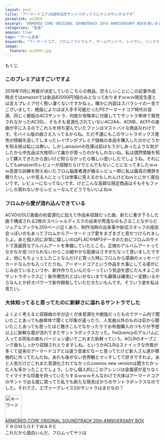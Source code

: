 ```yaml
---
layout: post
title: "アーマードコア20週年記念サントラボックスにナニカサレタヨウダ"
permalink: ac20th
excerpt: "ARMORED CORE ORIGINAL SOUNDTRACK 20th ANNIVERSARY BOXを買いました。勿論定価で。今までのシリーズ楽曲及び未発表曲を余すこと無く収録したこのサントラボックス、私のような古参レイヴンは面妖な変態技術者のように喜びました。そんな感じの記事です"
categories: "音楽"
amazon: true
tags: "ゲーム音楽"
keywords: "アーマードコア, フロムソフトウェア, ゲームサントラ, レイヴン, リンクス"
image:
  feature: ac20th.jpg
---
```


<div id="mokuji"><span>もくじ</span></div>

### このプレミアはすごいですよ

2018年11月に再販が決定していたこちらの商品、恐ろしいことにこの記事作成時点ではamazonでは新品82000円1個のみとなっておりますｗｗｗ限定生産とは言えプレミア付く勢い凄くないですかねぇ。確かに内容はスバラシイの一言でございまして、絶版によりほぼ入手不可能だったPSアーマードコア時代の音源、同じく絶版のAC2サントラ、何故か攻略本に付属しててサントラ単体で発売されなかったAC3SL、そもそも音源化されていないAC2AA、ACNB、ACFFの楽曲が手に入るのでこれらを待ち望んでいたファンはマストバイな商品なわけです。モバイル版の曲さえ入ってるからね。ただ不運にもこのサントラボックス発売の情報を逃してしまったレイヴンがプレミア価格の本品を購入したのかどうかを知る術は私には無い。しかしamazonの在庫は前はもう少しあったような気がしたから中古品は大枚叩いて誰かが買ったのかもしれないね。私は偶然情報を知って購入できたから良いけど知らなかったら悔しい思いしたでしょうね。それにしてもamazonのレビューが語録だらけでとんでもないことになってましたｗｗｗ高度な訓練を耐えぬいたフロム脳患者達が綴るレビュー群に私は最高の賛辞を贈りたい。いや見る人にとっては惨事に見えるかもしれんけどねｗとにかく面白いです。レビューになってないです。けどこんな高額な限定商品はそもそもファンしか買わないからレビューなんてどうでもいいよねｗ

### フロムから愛が流れ込んできている

ACVDのDLC楽曲の初音源化に加えて作品未収録だった曲、新たに書き下ろした曲で構成される2枚のスペシャルディスクの出来が秀逸なのもさることながらビジュアルブックも200ページ近くあり、制作当時の出来事や新旧スタッフの座談会っぽいのもあってフロムからアーマードコア愛をまざまざと見せつけられましたよ。あと個人的に非常に嬉しいのはFLACやMP3データのためにフロムのサイトで高画質なアルバムアートを準備していたところ。正規のアルバムアートってなかなか見つけられないからこの細やかな配慮はさすがだなって思いましたですよ。他にもちょっとしたことなんだけど買った時にフロムから感謝のメッセージカードなんかも入ってたりね。アーマードコアという作品を大事にしてる感がにじみ出ているというか、新作作りたいんだなーっていう気迫を感じたんすよこのサントラボックスに！新作爆売れとはいかないまでも顧客は確実に一定数いるからなんとか好きパワーで新作開発していただきたいもんです。そういう姿を私は見たい。

### 大体知ってると思ってたのに新鮮さに溢れるサントラでした

よくよく考えると収録曲の半分近くが未音源化や絶版だったものでゲーム内で聞いたことあっても曲単体で聞くと印象が違ったり、人気曲以外のものは前から聞いたことあっても思ったほど聴きこんでなかったりでお布施購入のつもりが予想以上に新鮮な風が流れてきたサントラボックスだった。freQuencyのアルバムに入ってる同名の曲もバージョン違いでこれまた新鮮っていう。ACLRのオープニング曲もしっかり収録されとりますしね。というかACLRはストイックな作風が多くて従来のアーマードコアとは違う音楽だなーと思ってたけど新人さん達が積極的に作ってたんだね。あれも後がない世界観とマッチしてて好きですわよ。あと人気だけどこれまた音源化されてなかったcosmos new versionは聞きたかった人も多かったことでしょう。しかし個人的にこのアレンジは金属感が足りなくてイマイチな印象を持っていたりするｗｗｗそんなわけで大体はアーマードコアのサントラ出る度に買ってた私でも新たな発見ばかりのサントラボックスなのでした。それでさ、エヴァーグレイス2のサントラはまだなの？

<div class="babylink-box"><div class="babylink-image"><a href="https://amzn.to/2CCaFKy" rel="nofollow" target="_blank"><img alt="キーワード" src="https://images-fe.ssl-images-amazon.com/images/I/41yd5ZEvyxL._SL75_.jpg" width="53" height="75" /></a></div><div class="babylink-info"><div class="babylink-title"><a href="https://amzn.to/2CCaFKy" rel="nofollow" target="_blank">ARMORED CORE ORIGINAL SOUNDTRACK 20th ANNIVERSARY BOX</a></div><div class="babylink-manufacturer">ＦＲＯＭＳＯＦＴＷＡＲＥ</div><div class="babylink-description">これだから面白いんだ、フロムってヤツは</div></div><div class="booklink-footer" style="clear: left"></div></div>